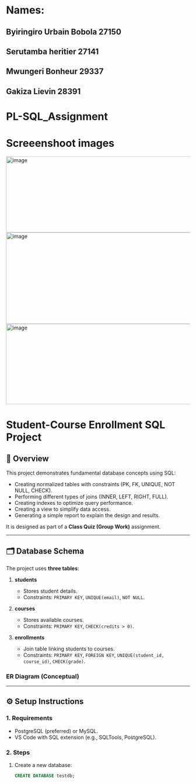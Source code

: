 # Names: 
## Byiringiro Urbain Bobola 27150
## Serutamba heritier 27141
## Mwungeri Bonheur 29337
## Gakiza Lievin     28391

# PL-SQL_Assignment

# Screeenshoot images

<img width="752" height="208" alt="image" src="https://github.com/user-attachments/assets/e0458509-9cc6-45c6-9533-8a3911897c6a" />
<img width="780" height="250" alt="image" src="https://github.com/user-attachments/assets/57246907-e277-4702-9086-fc9d98f39d2d" />
<img width="816" height="220" alt="image" src="https://github.com/user-attachments/assets/db39d451-52a3-4f4d-b384-636d68c7595f" />



# Student-Course Enrollment SQL Project

## 📖 Overview
This project demonstrates fundamental database concepts using SQL:
- Creating normalized tables with constraints (PK, FK, UNIQUE, NOT NULL, CHECK).
- Performing different types of joins (INNER, LEFT, RIGHT, FULL).
- Creating indexes to optimize query performance.
- Creating a view to simplify data access.
- Generating a simple report to explain the design and results.

It is designed as part of a **Class Quiz (Group Work)** assignment.

---

## 🗂 Database Schema
The project uses **three tables**:

1. **students**
   - Stores student details.
   - Constraints: `PRIMARY KEY`, `UNIQUE(email)`, `NOT NULL`.

2. **courses**
   - Stores available courses.
   - Constraints: `PRIMARY KEY`, `CHECK(credits > 0)`.

3. **enrollments**
   - Join table linking students to courses.
   - Constraints: `PRIMARY KEY`, `FOREIGN KEY`, `UNIQUE(student_id, course_id)`, `CHECK(grade)`.

### ER Diagram (Conceptual)




---

## ⚙️ Setup Instructions

### 1. Requirements
- PostgreSQL (preferred) or MySQL.
- VS Code with SQL extension (e.g., SQLTools, PostgreSQL).

### 2. Steps
1. Create a new database:
   ```sql
   CREATE DATABASE testdb;

